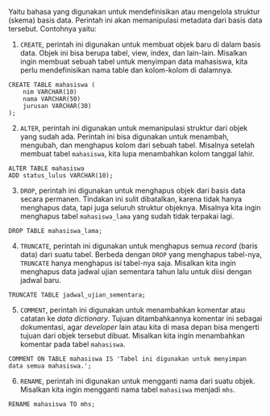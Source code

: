 Yaitu bahasa yang digunakan untuk mendefinisikan atau mengelola struktur (skema) basis data. Perintah ini akan memanipulasi metadata dari basis data tersebut. Contohnya yaitu:
1. `CREATE`, perintah ini digunakan untuk membuat objek baru di dalam basis data. Objek ini bisa berupa tabel, view, index, dan lain-lain. Misalkan ingin membuat sebuah tabel untuk menyimpan data mahasiswa, kita perlu mendefinisikan nama table dan kolom-kolom di dalamnya.
```mysql
CREATE TABLE mahasiswa (
	nim VARCHAR(10)
	nama VARCHAR(50)
	jurusan VARCHAR(30)
);
```

2. `ALTER`, perintah ini digunakan untuk memanipulasi struktur dari objek yang sudah ada. Perintah ini bisa digunakan untuk menambah, mengubah, dan menghapus kolom dari sebuah tabel. Misalnya setelah membuat tabel `mahasiswa`, kita lupa menambahkan kolom tanggal lahir.
```mysql
ALTER TABLE mahasiswa
ADD status_lulus VARCHAR(10);
```

3. `DROP`, perintah ini digunakan untuk menghapus objek dari basis data secara permanen. Tindakan ini sulit dibatalkan, karena tidak hanya menghapus data, tapi juga seluruh struktur objeknya. Misalnya kita ingin menghapus tabel `mahasiswa_lama` yang sudah tidak terpakai lagi.
```mysql
DROP TABLE mahasiswa_lama;
```

4. `TRUNCATE`, perintah ini digunakan untuk menghapus semua *record* (baris data) dari suatu tabel. Berbeda dengan `DROP` yang menghapus tabel-nya, `TRUNCATE` hanya menghapus isi tabel-nya saja. Misalkan kita ingin menghapus data jadwal ujian sementara tahun lalu untuk diisi dengan jadwal baru.
```mysql
TRUNCATE TABLE jadwal_ujian_sementara;
```

5. `COMMENT`, perintah ini digunakan untuk menambahkan komentar atau catatan ke *data dictionary*. Tujuan ditambahkannya komentar ini sebagai dokumentasi, agar *developer* lain atau kita di masa depan bisa mengerti tujuan dari objek tersebut dibuat. Misalkan kita ingin menambahkan komentar pada tabel `mahasiswa`.
```mysql
COMMENT ON TABLE mahasiswa IS 'Tabel ini digunakan untuk menyimpan data semua mahasiswa.';
```

6. `RENAME`, perintah ini digunakan untuk mengganti nama dari suatu objek. Misalkan kita ingin mengganti nama tabel `mahasiswa` menjadi `mhs`.
```mysql
RENAME mahasiswa TO mhs;
```